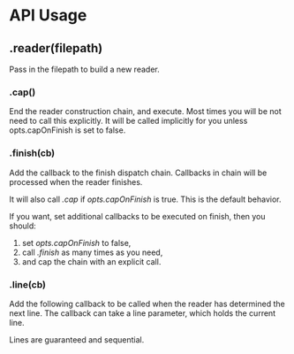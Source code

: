 # API Usage

## .reader(filepath)
Pass in the filepath to build a new reader. 

### .cap()
End the reader construction chain, and execute. Most times you will be not need to call this explicitly. It will be called
implicitly for you unless opts.capOnFinish is set to false.

### .finish(cb)
Add the callback to the finish dispatch chain. Callbacks in chain will be processed when the reader finishes.

It will also call *.cap* if *opts.capOnFinish* is true.
This is the default behavior.

If you want, set additional callbacks to be executed on finish, then you should:

1. set *opts.capOnFinish* to false,
2. call *.finish* as many times as you need,
3. and cap the chain with an explicit call.

### .line(cb)
Add the following callback to be called when the reader has determined the next line. The callback can take a line parameter,
which holds the current line.

Lines are guaranteed and sequential.

